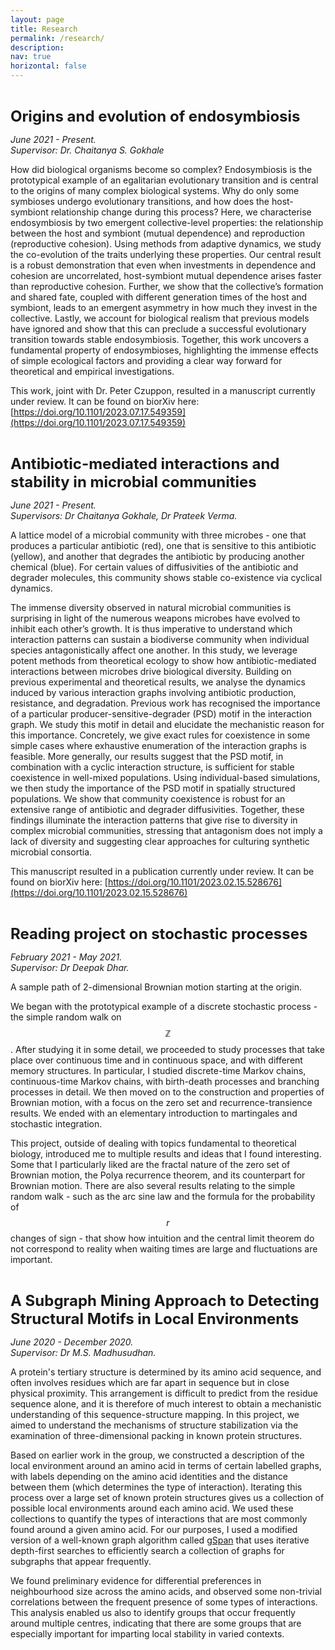 ```yaml
---
layout: page
title: Research
permalink: /research/
description: 
nav: true
horizontal: false
---
```


<b> <font size="5">  
Origins and evolution of endosymbiosis
</font>  </b> 

<i> June 2021 - Present. <br>
Supervisor: Dr. Chaitanya S. Gokhale </i>

How did biological organisms become so complex? 
Endosymbiosis is the prototypical example of an egalitarian evolutionary transition and is central to the origins of many complex biological systems. 
Why do only some symbioses undergo evolutionary transitions, and how does the host-symbiont relationship change during this process? 
Here, we characterise endosymbiosis by two emergent collective-level properties: the relationship between the host and symbiont (mutual dependence) and reproduction (reproductive cohesion). 
Using methods from adaptive dynamics, we study the co-evolution of the traits underlying these properties. 
Our central result is a robust demonstration that even when investments in dependence and cohesion are uncorrelated, host-symbiont mutual dependence arises faster than reproductive cohesion. 
Further, we show that the collective’s formation and shared fate, coupled with different generation times of the host and symbiont, leads to an emergent asymmetry in how much they invest in the collective. 
Lastly, we account for biological realism that previous models have ignored and show that this can preclude a successful evolutionary transition towards stable endosymbiosis. Together, this work uncovers a fundamental property of endosymbioses, highlighting the immense effects of simple ecological factors and providing a clear way forward for theoretical and empirical investigations.

This work, joint with Dr. Peter Czuppon, resulted in a manuscript currently under review. It can be found on biorXiv here: [https://doi.org/10.1101/2023.07.17.549359](https://doi.org/10.1101/2023.07.17.549359)

<b> <font size="5">  
Antibiotic-mediated interactions and stability in microbial communities
</font>  </b> 

<i> June 2021 - Present. <br>
Supervisors: Dr Chaitanya Gokhale, Dr Prateek Verma. </i>

<div class="row">
    <div class="col-sm mt-3 mt-md-0">
        <img class="img-fluid rounded z-depth-1" src="https://gauravathreya.github.io/assets/img/lattice_model.png" alt="" title="example image" />
    </div>
</div>
<div class="caption">
    A lattice model of a microbial community with three microbes - one that produces a particular antibiotic (red), one that is sensitive to this antibiotic (yellow), and another that degrades the antibiotic by producing another chemical (blue). For certain values of diffusivities of the antibiotic and degrader molecules, this community shows stable co-existence via cyclical dynamics. 
</div>

The immense diversity observed in natural microbial communities is surprising in light of the numerous weapons microbes have evolved to inhibit each other’s growth. 
It is thus imperative to understand which interaction patterns can sustain a biodiverse community when individual species antagonistically affect one another. 
In this study, we leverage potent methods from theoretical ecology to show how antibiotic-mediated interactions between microbes drive biological diversity.
Building on previous experimental and theoretical results, we analyse the dynamics induced by various interaction graphs involving antibiotic production, resistance, and degradation. 
Previous work has recognised the importance of a particular producer-sensitive-degrader (PSD) motif in the interaction graph. 
We study this motif in detail and elucidate the mechanistic reason for this importance. 
Concretely, we give exact rules for coexistence in some simple cases where exhaustive enumeration of the interaction graphs is feasible. 
More generally, our results suggest that the PSD motif, in combination with a cyclic interaction structure, is sufficient for stable coexistence in well-mixed populations. 
Using individual-based simulations, we then study the importance of the PSD motif in spatially structured populations. 
We show that community coexistence is robust for an extensive range of antibiotic and degrader diffusivities. 
Together, these findings illuminate the interaction patterns that give rise to diversity in complex microbial communities, stressing that antagonism does not imply a lack of diversity and suggesting clear approaches for culturing synthetic microbial consortia.

This manuscript resulted in a publication currently under review. It can be found on biorXiv here: [https://doi.org/10.1101/2023.02.15.528676](https://doi.org/10.1101/2023.02.15.528676)

<b> <font size="5">  
Reading project on stochastic processes
</font>  </b> 

<i> February 2021 - May 2021. <br>
Supervisor: Dr Deepak Dhar. </i>

<div class="row">
    <div class="col-sm mt-3 mt-md-0">
        <img class="img-fluid rounded z-depth-1" src="https://gauravathreya.github.io/assets/img/2d_bm.png" alt="" title="example image" />
    </div>                                              
</div>
<div class="caption">
    A sample path of 2-dimensional Brownian motion starting at the origin.
</div>

We began with the prototypical example of a discrete stochastic process - the simple random walk on $$\mathbb{Z}$$. After studying it in some detail, we proceeded to study processes that take place over continuous time and in continuous space, and with different memory structures. In particular, I studied discrete-time Markov chains, continuous-time Markov chains, with birth-death processes and branching processes in detail. We then moved on to the construction and properties of Brownian motion, with a focus on the zero set and recurrence-transience results. We ended with an elementary introduction to martingales and stochastic integration. 

This project, outside of dealing with topics fundamental to theoretical biology, introduced me to multiple results and ideas that I found interesting. Some that I particularly liked are the fractal nature of the zero set of Brownian motion, the Polya recurrence theorem, and its counterpart for Brownian motion. There are also several results relating to the simple random walk - such as the arc sine law and the formula for the probability of $$r$$ changes of sign - that show how intuition and the central limit theorem do not correspond to reality when waiting times are large and fluctuations are important. 

<b> <font size="5">  
A Subgraph Mining Approach to Detecting Structural Motifs in Local Environments
</font>  </b>

<i> June 2020 - December 2020. <br>
Supervisor: Dr M.S. Madhusudhan. </i>

A protein's tertiary structure is determined by its amino acid sequence, and often involves residues which are far apart in sequence but in close physical proximity. This arrangement is difficult to predict from the residue sequence alone, and it is therefore of much interest to obtain a mechanistic understanding of this sequence-structure mapping. In this project, we aimed to understand the mechanisms of structure stabilization via the examination of three-dimensional packing in known protein structures.  

Based on earlier work in the group, we constructed a description of the local environment around an amino acid in terms of certain labelled graphs, with labels depending on the amino acid identities and the distance between them (which determines the type of interaction). Iterating this process over a large set of known protein structures gives us a collection of possible local environments around each amino acid. We used these collections to quantify the types of interactions that are most commonly found around a given amino acid. For our purposes, I used a modified version of a well-known graph algorithm called [gSpan](https://sites.cs.ucsb.edu/~xyan/software/gSpan.htm) that uses iterative depth-first searches to efficiently search a collection of graphs for subgraphs that appear frequently.

We found preliminary evidence for differential preferences in neighbourhood size across the amino acids, and observed some non-trivial correlations between the frequent presence of some types of interactions. This analysis enabled us also to identify groups that occur frequently around multiple centres, indicating that there are some groups that are especially important for imparting local stability in varied contexts.
